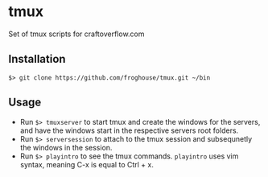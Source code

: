 # tmux
Set of tmux scripts for craftoverflow.com

## Installation
`$> git clone https://github.com/froghouse/tmux.git ~/bin`

## Usage
* Run `$> tmuxserver` to start tmux and create the windows for the servers, and have the windows start in the respective servers root folders.
* Run `$> serversession` to attach to the tmux session and subsequnetly the windows in the session.
* Run `$> playintro` to see the tmux commands. `playintro` uses vim syntax, meaning C-x is equal to Ctrl + x.
